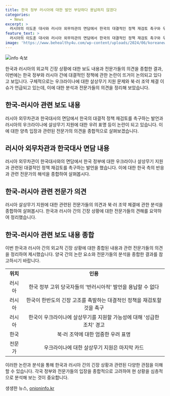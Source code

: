 ```yaml
---
title: 한국 정부 러시아에 대한 발언 부당하다 용납하지 않겠다
categories:
  - News
excerpt: >
  러시아의 이도훈 대사와 러시아 외무차관의 면담에서 한국의 대결적인 정책 재검토 촉구와 우크라이나에 대한 살상무기 지원 관련한 분석이 이뤄졌다. 러시아는 한국의 우크라이나 살상무기 지원을 경고하며 관계에 영향을 줄 수 있는 성급한 조치를 삼가라고 밝혔다. 이로 인해 북한의 군사력 증강과 관련한 우려가 제기되고, 한·러 간의 관계와 북·러 조약에 대한 입장이 갈등을 야기하고 있다. 전문가들은 우크라이나에 대한 살상무기 지원이 한반도의 안보를 위협할 수 있으며, 이는 마지막 수단으로 간주될 수 있다는 견해를 제시하고 있다.
feature_text: >
  러시아의 이도훈 대사와 러시아 외무차관의 면담에서 한국의 대결적인 정책 재검토 촉구와 우크라이나에 대한 살상무기 지원 관련한 분석이 이뤄졌다. 러시아는 한국의 우크라이나 살상무기 지원을 경고하며 관계에 영향을 줄 수 있는 성급한 조치를 삼가라고 밝혔다. 이로 인해 북한의 군사력 증강과 관련한 우려가 제기되고, 한·러 간의 관계와 북·러 조약에 대한 입장이 갈등을 야기하고 있다. 전문가들은 우크라이나에 대한 살상무기 지원이 한반도의 안보를 위협할 수 있으며, 이는 마지막 수단으로 간주될 수 있다는 견해를 제시하고 있다.
image: 'https://www.behealthy4u.com/wp-content/uploads/2024/06/koreanews.jpg'
---
```


<p><img src="https://www.behealthy4u.com/wp-content/uploads/2024/06/koreanews.jpg" alt="info 속보" /></p>

<p>한국과 러시아의 외교적 긴장 상황에 대한 보도 내용과 전문가들의 의견을 종합한 결과, 이번에는 한국 정부와 러시아 간에 대결적인 정책에 관한 논란이 뜨거이 논의되고 있다고 보입니다. 구체적으로는 우크라이나에 대한 살상무기 지원 문제와 북·러 조약 체결 이슈가 언급되고 있는데, 이에 대한 분석과 전문가들의 의견을 정리해 보았습니다. </p>

<h2 data-ke-size="size26">한국-러시아 관련 보도 내용</h2>

<p data-ke-size="size16">러시아 외무차관과 한국대사의 면담에서 한국의 대결적 정책 재검토를 촉구하는 발언과 러시아의 우크라이나에 살상무기 지원에 대한 우려 표명 등이 논란이 되고 있습니다. 이에 대한 양측 입장과 관련된 전문가의 의견을 종합적으로 살펴보겠습니다.</p>

<h2 data-ke-size="size26">러시아 외무차관과 한국대사 면담 내용</h2>

<p data-ke-size="size16">러시아 외무차관이 한국대사와의 면담에서 한국 정부에 대한 우크라이나 살상무기 지원과 관련된 대결적인 정책 재검토를 촉구하는 발언을 했습니다. 이에 대한 한국 측의 반응과 관련 전문가의 해석을 종합하여 살펴봅시다.</p>

<h2 data-ke-size="size26">한국-러시아 관련 전문가 의견</h2>

<p data-ke-size="size16">러시아 살상무기 지원에 대한 관련된 전문가들의 의견과 북·러 조약 체결에 관한 분석을 종합하여 살펴봅시다. 한국과 러시아 간의 긴장 상황에 대한 전문가들의 견해를 요약하여 정리했습니다.</p>

<h2 data-ke-size="size26">한국-러시아 관련 보도 내용 종합</h2>

<p data-ke-size="size16">이번 한국과 러시아 간의 외교적 긴장 상황에 대한 종합된 내용과 관련 전문가들의 의견을 정리하여 제시했습니다. 양국 간의 논란 요소와 전문가들의 분석을 종합한 결과를 참고하시기 바랍니다.</p>

<table>
  <tr>
    <td style="text-align: center; height: 17px;"><b>위치</b></td>
    <td style="text-align: center; height: 17px;"><b>인용</b></td>
  </tr>
  <tr>
    <td style="text-align: center; height: 17px;">러시아</td>
    <td style="text-align: center; height: 17px;">한국 정부 고위 당국자들의 '반러시아적' 발언을 용납할 수 없다</td>
  </tr>
  <tr>
    <td style="text-align: center; height: 17px;">러시아</td>
    <td style="text-align: center; height: 17px;">한국이 한반도의 긴장 고조를 촉발하는 대결적인 정책을 재검토할 것을 촉구</td>
  </tr>
  <tr>
    <td style="text-align: center; height: 17px;">러시아</td>
    <td style="text-align: center; height: 17px;">한국이 우크라이나에 살상무기를 지원할 가능성에 대해 '성급한 조치' 경고</td>
  </tr>
  <tr>
    <td style="text-align: center; height: 17px;">한국</td>
    <td style="text-align: center; height: 17px;">북·러 조약에 대한 엄중한 우려 표명</td>
  </tr>
  <tr>
    <td style="text-align: center; height: 17px;">전문가</td>
    <td style="text-align: center; height: 17px;">우크라이나에 대한 살상무기 지원은 마지막 카드</td>
  </tr>
</table>

<p>이러한 논란과 분석을 통해 한국과 러시아 간의 긴장 상황과 관련된 다양한 관점을 이해할 수 있습니다. 각국 정부와 전문가들의 입장을 종합적으로 고려하여 현 상황을 심층적으로 분석해 보는 것이 중요합니다.</p>
생생한 뉴스, <a href="https://onioninfo.kr" rel="dofollow">onioninfo.kr</a>


